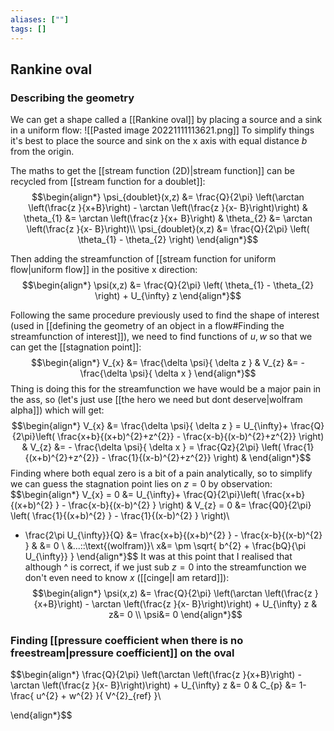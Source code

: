 ```yaml
---
aliases: [""]
tags: []
---
```


## Rankine oval
### Describing the geometry
We can get a shape called a [[Rankine oval]] by placing a source and a sink in a uniform flow:
![[Pasted image 20221111113621.png]]
To simplify things it's best to place the source and sink on the x axis with equal distance $b$ from the origin.

The maths to get the [[stream function (2D)|stream function]] can be recycled from [[stream function for a doublet]]:
$$\begin{align*}
\psi_{doublet}(x,z) &=  \frac{Q}{2\pi} \left(\arctan \left(\frac{z }{x+B}\right) - \arctan \left(\frac{z }{x- B}\right)\right) & \theta_{1} &= \arctan \left(\frac{z }{x+ B}\right) & \theta_{2} &= \arctan \left(\frac{z }{x- B}\right)\\
\psi_{doublet}(x,z) &=  \frac{Q}{2\pi} \left(  \theta_{1} - \theta_{2} \right)
\end{align*}$$

Then adding the streamfunction of [[stream function for uniform flow|uniform flow]] in the positive x direction:
$$\begin{align*}
\psi(x,z) &=  \frac{Q}{2\pi} \left(  \theta_{1} - \theta_{2} \right) + U_{\infty} z
\end{align*}$$

Following the same procedure previously used to find the shape of interest (used in [[defining the geometry of an object in a flow#Finding the streamfunction of interest]]), we need to find functions of $u,w$ so that we can get the [[stagnation point]]:
$$\begin{align*}
 V_{x} &=  \frac{\delta \psi}{ \delta z } & V_{z} &=  - \frac{\delta \psi}{ \delta x } 
\end{align*}$$
Thing is doing this for the streamfunction we have would be a major pain in the ass, so (let's just use [[the hero we need but dont deserve|wolfram alpha]]) which will get:
$$\begin{align*}
 V_{x} &=  \frac{\delta \psi}{ \delta z } = U_{\infty}+ \frac{Q}{2\pi}\left( \frac{x+b}{(x+b)^{2}+z^{2}} - \frac{x-b}{(x-b)^{2}+z^{2}} \right) & V_{z} &=  - \frac{\delta \psi}{ \delta x } = \frac{Qz}{2\pi} \left( \frac{1}{(x+b)^{2}+z^{2}} - \frac{1}{(x-b)^{2}+z^{2}} \right) & 
\end{align*}$$
Finding where both equal zero is a bit of a pain analytically, so to simplify we can guess the stagnation point lies on $z=0$ by observation:
$$\begin{align*}
V_{x} = 0 &=  U_{\infty}+ \frac{Q}{2\pi}\left( \frac{x+b}{(x+b)^{2} } - \frac{x-b}{(x-b)^{2} } \right) & V_{z} = 0 &=    \frac{Q0}{2\pi} \left( \frac{1}{(x+b)^{2} } - \frac{1}{(x-b)^{2} } \right)\\
 - \frac{2\pi U_{\infty}}{Q}  &= \frac{x+b}{(x+b)^{2} } - \frac{x-b}{(x-b)^{2} } & &= 0 \\
&...\:\:\text{(wolfram)}\\
x&= \pm \sqrt{    b^{2}  + \frac{bQ}{\pi U_{\infty}} }
\end{align*}$$
It was at this point that I realised that although ^ is correct, if we just sub $z=0$ into the streamfunction we don't even need to know $x$ ([[cinge|I am retard]]):
$$\begin{align*}
\psi(x,z) &=  \frac{Q}{2\pi} \left(\arctan \left(\frac{z }{x+B}\right) - \arctan \left(\frac{z }{x- B}\right)\right) + U_{\infty} z & z&= 0 \\
\psi&= 0
\end{align*}$$

### Finding [[pressure coefficient when there is no freestream|pressure coefficient]] on the oval

$$\begin{align*}
\frac{Q}{2\pi} \left(\arctan \left(\frac{z }{x+B}\right) - \arctan \left(\frac{z }{x- B}\right)\right) + U_{\infty} z &= 0 & C_{p} &=     1-\frac{  u^{2} + w^{2}  }{ V^{2}_{ref} }\\
 
\end{align*}$$


